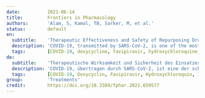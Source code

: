 ```yaml
---
date:          2021-06-14
title:         Frontiers in Pharmacology
authors:       'Alam, S, Kamal, TB, Sarker, M, et al.'
status:        default
en:
  subtitle:    'Therapeutic Effectiveness and Safety of Repurposing Drugs for the Treatment of COVID-19: Position Standing in 2021'
  description: 'COVID-19, transmitted by SARS-CoV-2, is one of the most serious pandemic situations in the history of mankind, and has already infected a huge population across the globe. This horrendously contagious viral outbreak was first identified in China and within a very short time it affected the world’s health, transport, economic, and academic sectors. Despite the recent approval of a few anti-COVID-19 vaccines, their unavailability and insufficiency along with the lack of other potential therapeutic options are continuing to worsen the situation, with valuable lives continuing to be lost. In this situation, researchers across the globe are focusing on repurposing prospective drugs and prophylaxis such as favipiravir, remdesivir, chloroquine, hydroxychloroquine, ivermectin, lopinavir-ritonavir, azithromycin, doxycycline, ACEIs/ARBs, rivaroxaban, and protease inhibitors, which were preliminarily based on in vitro and in vivo pharmacological and toxicological study reports followed by clinical applications. Based on available preliminary data derived from limited clinical trials, the US National Institute of Health (NIH) and USFDA also recommended a few drugs to be repurposed i.e., hydroxychloroquine, remdesivir, and favipiravir. However, World Health Organization later recommended against the use of chloroquine, hydroxychloroquine, remdesivir, and lopinavir/ritonavir in the treatment of COVID-19 infections. Combining basic knowledge of viral pathogenesis and pharmacodynamics of drug molecules as well as in silico approaches, many drug candidates have been investigated in clinical trials, some of which have been proven to be partially effective against COVID-19, and many of the other drugs are currently under extensive screening. The repurposing of prospective drug candidates from different stages of evaluation can be a handy wellspring in COVID-19 management and treatment along with approved anti-COVID-19 vaccines. This review article combined the information from completed clinical trials, case series, cohort studies, meta-analyses, and retrospective studies to focus on the current status of repurposing drugs in 2021.'
  tags:        [COVID-19, doxycycline, favipiravir, hydroxychloroquine, ivermectin, remdesivir, repurposing drugs, rivaroxaban]
de:
  subtitle:    'Therapeutische Wirksamkeit und Sicherheit des Einsatzes von Arzneimitteln zur Behandlung von COVID-19: Stand der Dinge im Jahr 2021'
  description: 'COVID-19, übertragen durch SARS-CoV-2, ist eine der schwersten Pandemien in der Geschichte der Menschheit und hat bereits eine große Anzahl von Menschen auf der ganzen Welt infiziert. Diese schrecklich ansteckende Viruserkrankung wurde zuerst in China festgestellt und hat innerhalb kürzester Zeit das weltweite Gesundheitswesen, den Verkehr, die Wirtschaft und die Wissenschaft in Mitleidenschaft gezogen. Obwohl vor kurzem einige Impfstoffe gegen COVID-19 zugelassen wurden, verschlimmern deren Nichtverfügbarkeit und Unzulänglichkeit sowie das Fehlen anderer potenzieller therapeutischer Optionen die Situation weiter, so dass weiterhin wertvolle Menschenleben verloren gehen. In dieser Situation konzentrieren sich Forscher auf der ganzen Welt auf die Wiederverwendung von potenziellen Medikamenten und Prophylaxen wie Favipiravir, Remdesivir, Chloroquin, Hydroxychloroquin, Ivermectin, Lopinavir-Ritonavir, Azithromycin, Doxycyclin, ACEIs/ARBs, Rivaroxaban und Proteaseinhibitoren, die zunächst auf Berichten über pharmakologische und toxikologische In-vitro- und In-vivo-Studien und anschließend auf klinischen Anwendungen beruhten. Auf der Grundlage der verfügbaren vorläufigen Daten aus begrenzten klinischen Studien empfahlen das Nationale Gesundheitsinstitut der USA (NIH) und die USFDA ebenfalls die Wiederverwendung einiger Medikamente, nämlich Hydroxychloroquin, Remdesivir und Favipiravir. Später empfahl die Weltgesundheitsorganisation jedoch, Chloroquin, Hydroxychloroquin, Remdesivir und Lopinavir/Ritonavir bei der Behandlung von COVID-19-Infektionen nicht zu verwenden. Durch die Kombination von Grundkenntnissen über die virale Pathogenese und die Pharmakodynamik von Arzneimittelmolekülen sowie von In-silico-Ansätzen wurden zahlreiche Arzneimittelkandidaten in klinischen Studien untersucht, von denen sich einige als teilweise wirksam gegen COVID-19 erwiesen haben, und viele der anderen Arzneimittel werden derzeit eingehend geprüft. Das Repurposing potenzieller Arzneimittelkandidaten aus verschiedenen Stadien der Evaluierung kann zusammen mit zugelassenen Anti-COVID-19-Impfstoffen eine praktische Quelle für die Behandlung von COVID-19 sein. In diesem Übersichtsartikel wurden Informationen aus abgeschlossenen klinischen Studien, Fallserien, Kohortenstudien, Meta-Analysen und retrospektiven Studien kombiniert, um den aktuellen Stand des Repurposing von Medikamenten im Jahr 2021 zu beleuchten.' 
  tags:        [COVID-19, Doxycyclin, Favipiravir, Hydroxychloroquin, Ivermectin, Remdesivir, Repurposing-Medikamente, Rivaroxaban]
group:         'Treatments'
credit:        https://doi.org/10.3389/fphar.2021.659577
---
```

